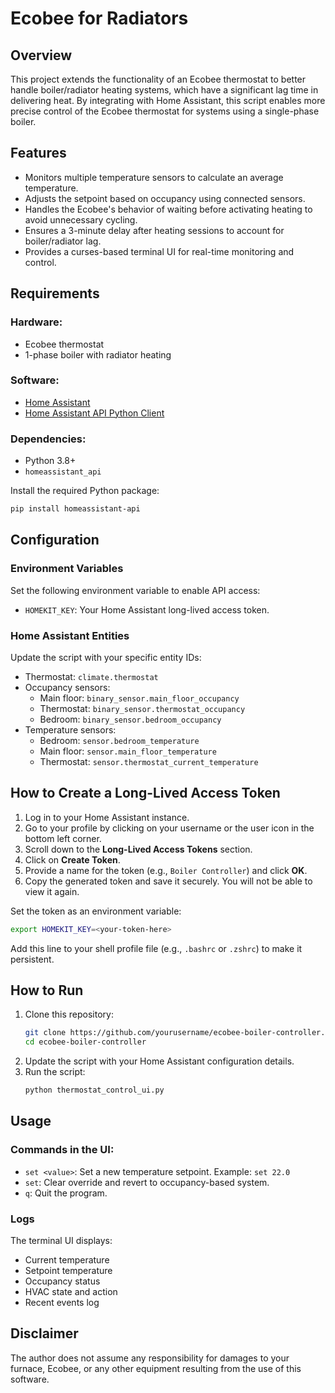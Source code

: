 # Ecobee for Radiators

## Overview
This project extends the functionality of an Ecobee thermostat to better handle boiler/radiator heating systems, which have a significant lag time in delivering heat. By integrating with Home Assistant, this script enables more precise control of the Ecobee thermostat for systems using a single-phase boiler.

## Features
- Monitors multiple temperature sensors to calculate an average temperature.
- Adjusts the setpoint based on occupancy using connected sensors.
- Handles the Ecobee's behavior of waiting before activating heating to avoid unnecessary cycling.
- Ensures a 3-minute delay after heating sessions to account for boiler/radiator lag.
- Provides a curses-based terminal UI for real-time monitoring and control.

## Requirements
### Hardware:
- Ecobee thermostat
- 1-phase boiler with radiator heating

### Software:
- [Home Assistant](https://www.home-assistant.io/)
- [Home Assistant API Python Client](https://github.com/Apollon77/pyhomeassistant)

### Dependencies:
- Python 3.8+
- `homeassistant_api`

Install the required Python package:
```bash
pip install homeassistant-api
```

## Configuration
### Environment Variables
Set the following environment variable to enable API access:
- `HOMEKIT_KEY`: Your Home Assistant long-lived access token.

### Home Assistant Entities
Update the script with your specific entity IDs:
- Thermostat: `climate.thermostat`
- Occupancy sensors:
  - Main floor: `binary_sensor.main_floor_occupancy`
  - Thermostat: `binary_sensor.thermostat_occupancy`
  - Bedroom: `binary_sensor.bedroom_occupancy`
- Temperature sensors:
  - Bedroom: `sensor.bedroom_temperature`
  - Main floor: `sensor.main_floor_temperature`
  - Thermostat: `sensor.thermostat_current_temperature`

## How to Create a Long-Lived Access Token
1. Log in to your Home Assistant instance.
2. Go to your profile by clicking on your username or the user icon in the bottom left corner.
3. Scroll down to the **Long-Lived Access Tokens** section.
4. Click on **Create Token**.
5. Provide a name for the token (e.g., `Boiler Controller`) and click **OK**.
6. Copy the generated token and save it securely. You will not be able to view it again.

Set the token as an environment variable:
```bash
export HOMEKIT_KEY=<your-token-here>
```
Add this line to your shell profile file (e.g., `.bashrc` or `.zshrc`) to make it persistent.

## How to Run
1. Clone this repository:
   ```bash
   git clone https://github.com/yourusername/ecobee-boiler-controller.git
   cd ecobee-boiler-controller
   ```
2. Update the script with your Home Assistant configuration details.
3. Run the script:
   ```bash
   python thermostat_control_ui.py
   ```

## Usage
### Commands in the UI:
- `set <value>`: Set a new temperature setpoint. Example: `set 22.0`
- `set`: Clear override and revert to occupancy-based system.
- `q`: Quit the program.

### Logs
The terminal UI displays:
- Current temperature
- Setpoint temperature
- Occupancy status
- HVAC state and action
- Recent events log

## Disclaimer
The author does not assume any responsibility for damages to your furnace, Ecobee, or any other equipment resulting from the use of this software.

